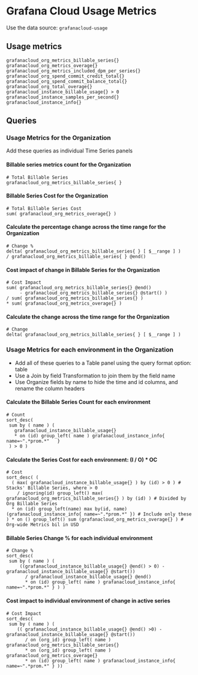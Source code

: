  # Grafana Cloud Usage Metrics

 Use the data source: `grafanacloud-usage`
 

## Usage metrics
```
grafanacloud_org_metrics_billable_series{}
grafanacloud_org_metrics_overage{} 
grafanacloud_org_metrics_included_dpm_per_series{}
grafanacloud_org_spend_commit_credit_total{}
grafanacloud_org_spend_commit_balance_total{} 
grafanacloud_org_total_overage{} 
grafanacloud_instance_billable_usage{} > 0
grafanacloud_instance_samples_per_second{}
grafanacloud_instance_info{}
```
## Queries

### Usage Metrics for the Organization
Add these queries as individual Time Series panels
#### Billable series metrics count for the Organization
```
# Total Billable Series
grafanacloud_org_metrics_billable_series{ }
```

#### Billable Series Cost for the Organization
```
# Total Billable Series Cost
sum( grafanacloud_org_metrics_overage{} )
```

#### Calculate the percentage change across the time range for the Organization
```
# Change %
delta( grafanacloud_org_metrics_billable_series{ } [ $__range ] )
/ grafanacloud_org_metrics_billable_series{ } @end()
```

#### Cost impact of change in Billable Series for the Organization
```
# Cost Impact
sum( grafanacloud_org_metrics_billable_series{} @end() 
     - grafanacloud_org_metrics_billable_series{} @start() )
/ sum( grafanacloud_org_metrics_billable_series{} )
* sum( grafanacloud_org_metrics_overage{} )
```

#### Calculate the change across the time range for the Organization
```
# Change
delta( grafanacloud_org_metrics_billable_series{ } [ $__range ] )
```

### Usage Metrics for each environment in the Organization
- Add all of these queries to a Table panel using the query format option: table
- Use a Join by field Transformation to join them by the field name
- Use Organize fields by name to hide the time and id columns, and rename the column headers

#### Calculate the Billable Series Count for each environment
```
# Count
sort_desc(
 sum by ( name ) (
   grafanacloud_instance_billable_usage{}
   * on (id) group_left( name ) grafanacloud_instance_info{ name=~".*prom.*"   }
 ) > 0 )
 ```
#### Calculate the Series Cost for each environment: (I / O) * OC
```
# Cost
sort_desc( ( 
  ( max( grafanacloud_instance_billable_usage{} ) by (id) > 0 ) # Stacks' Billable Series, where > 0
    / ignoring(id) group_left() max( grafanacloud_org_metrics_billable_series{} ) by (id) ) # Divided by Org Billable Series
  * on (id) group_left(name) max by(id, name) (grafanacloud_instance_info{ name=~".*prom.*" }) # Include only these
) * on () group_left() sum (grafanacloud_org_metrics_overage{} ) # Org-wide Metrics bil in USD
```

#### Billable Series Change % for each individual environment
```
# Change %
sort_desc(
 sum by ( name ) (
     ((grafanacloud_instance_billable_usage{} @end() > 0) - grafanacloud_instance_billable_usage{} @start())
       / grafanacloud_instance_billable_usage{} @end()
       * on (id) group_left( name ) grafanacloud_instance_info{ name=~".*prom.*" } ) )
```

#### Cost impact to individual environment of change in active series
```
# Cost Impact
sort_desc(
 sum by ( name ) (
    (( grafanacloud_instance_billable_usage{} @end() >0) - grafanacloud_instance_billable_usage{} @start())
       / on (org_id) group_left( name ) grafanacloud_org_metrics_billable_series{}
       * on (org_id) group_left( name ) grafanacloud_org_metrics_overage{}
       * on (id) group_left( name ) grafanacloud_instance_info{ name=~".*prom.*" } ))
```